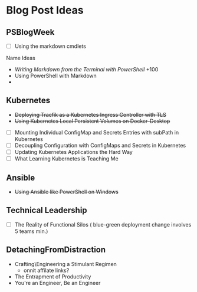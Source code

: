 # Blog Post Ideas

## PSBlogWeek

* [ ] Using the markdown cmdlets 

Name Ideas

* _Writing Markdown from the Terminal with PowerShell_ +100
* Using PowerShell with Markdown
* 


## Kubernetes

* ~~Deploying Traefik as a Kubernetes Ingress Controller with TLS~~
* ~~Using Kubernetes Local Persistent Volumes on Docker-Desktop~~
* [ ] Mounting Individual ConfigMap and Secrets Entries with subPath in Kubernetes
* [ ] Decoupling Configuration with ConfigMaps and Secrets in Kubernetes
* [ ] Updating Kubernetes Applications the Hard Way
* [ ] What Learning Kubernetes is Teaching Me

## Ansible

* ~~Using Ansible like PowerShell on Windows~~

## Technical Leadership

* [ ] The Reality of Functional Silos ( blue-green deployment change involves 5 teams min.)

## DetachingFromDistraction

* Crafting\Engineering a Stimulant Regimen
    * onnit affilate links?
* The Entrapment of Productivity
* You're an Engineer, Be an Engineer
